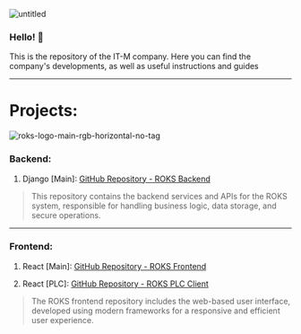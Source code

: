 ![untitled](https://github.com/user-attachments/assets/71bba4c6-8b72-4134-a8a7-3f641917c4a6)

### Hello! 👋 
This is the repository of the IT-M company. 
Here you can find the company's developments, as well as useful instructions and guides

<hr>

# Projects:

![roks-logo-main-rgb-horizontal-no-tag](https://github.com/user-attachments/assets/e45f9b0b-34a7-4ba0-a432-425e86df0ba3)

### **Backend:**

  1. Django [Main]: [GitHub Repository - ROKS Backend](https://github.com/it-m-digital/backend_Roks)
     

  > This repository contains the backend services and APIs for the ROKS system, responsible for handling business logic, data storage, and secure operations.

<hr>

### **Frontend:**
    
  1. React [Main]: [GitHub Repository - ROKS Frontend](https://github.com/it-m-digital/Frontend_roks_client)
     
  3. React [PLC]: [GitHub Repository - ROKS PLC Client](https://github.com/it-m-digital/Frontend_roks_plk_client)
    
  > The ROKS frontend repository includes the web-based user interface, developed using modern frameworks for a responsive and efficient user experience.



<!--

**Here are some ideas to get you started:**

🙋‍♀️ A short introduction - what is your organization all about?
🌈 Contribution guidelines - how can the community get involved?
👩‍💻 Useful resources - where can the community find your docs? Is there anything else the community should know?
🍿 Fun facts - what does your team eat for breakfast?
🧙 Remember, you can do mighty things with the power of [Markdown](https://docs.github.com/github/writing-on-github/getting-started-with-writing-and-formatting-on-github/basic-writing-and-formatting-syntax)
-->

